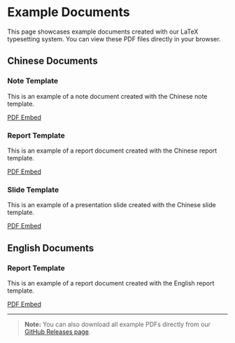 # Example Documents

This page showcases example documents created with our LaTeX typesetting system. You can view these PDF files directly in your browser.

## Chinese Documents

### Note Template

This is an example of a note document created with the Chinese note template.

[PDF Embed](https://github.com/jiahaoxiang2000/typesetting/releases/download/v0.3.4/note-zh.pdf ":pdf")

### Report Template

This is an example of a report document created with the Chinese report template.

[PDF Embed](https://github.com/jiahaoxiang2000/typesetting/releases/download/v0.3.4/report-zh.pdf ":pdf")

### Slide Template

This is an example of a presentation slide created with the Chinese slide template.

[PDF Embed](https://github.com/jiahaoxiang2000/typesetting/releases/download/v0.3.4/slide-zh.pdf ":pdf")

## English Documents

### Report Template

This is an example of a report document created with the English report template.

[PDF Embed](https://github.com/jiahaoxiang2000/typesetting/releases/download/v0.3.4/report-en.pdf ":pdf")

---

> **Note:** You can also download all example PDFs directly from our [GitHub Releases page](https://github.com/jiahaoxiang2000/typesetting/releases).
